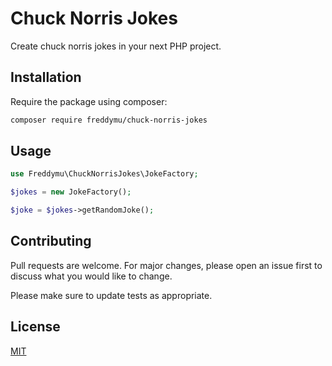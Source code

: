 # Chuck Norris Jokes

Create chuck norris jokes in your next PHP project.

## Installation

Require the package using composer:

```bash
composer require freddymu/chuck-norris-jokes
```

## Usage

```php
use Freddymu\ChuckNorrisJokes\JokeFactory;

$jokes = new JokeFactory();

$joke = $jokes->getRandomJoke();
```

## Contributing
Pull requests are welcome. For major changes, please open an issue first to discuss what you would like to change.

Please make sure to update tests as appropriate.

## License
[MIT](./LICENSE.md)
